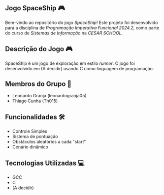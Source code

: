 ## Jogo SpaceShip 🎮

Bem-vindo ao repositório do jogo  *SpaceShip*! Este projeto foi desenvolvido para a disciplina de *Programação Imperativa Funcional 2024.2*, como parte do curso de *Sistemas de Informação* na *CESAR SCHOOL*.

## Descrição do Jogo 🎮

 SpaceShip é um jogo de exploração em estilo *runner*. O jogo foi desenvolvido em (A decidir) usando C como linguagem de programação.

 ## Membros do Grupo 👥

 - Leonardo Granja (leonardogranja05)
 - Thiago Cunha (Th015)

## Funcionalidades 🛠️

- Controle Simples
- Sistema de pontuação
- Obstáculos aleatórios a cada "start"
- Cenário dinâmico

## Tecnologias Utilizadas 💻

- GCC
- C
- (A decidir)

